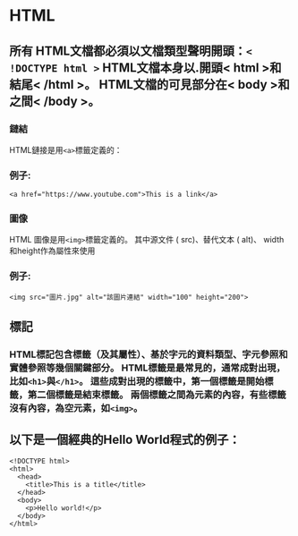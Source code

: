 # HTML
所有 HTML文檔都必須以文檔類型聲明開頭：```< !DOCTYPE html >```
HTML文檔本身以.開頭< html >和結尾< /html >。
HTML文檔的可見部分在< body >和之間< /body >。
 ---
### 鏈結
HTML鏈接是用```<a>```標籤定義的：
### 例子:
```
<a href="https://www.youtube.com">This is a link</a>
```
### 圖像
HTML 圖像是用```<img>```標籤定義的。
其中源文件 ( src)、替代文本 ( alt)、 width和height作為屬性來使用
### 例子:
```
<img src="圖片.jpg" alt="該圖片連結" width="100" height="200">
```
## 標記
### HTML標記包含標籤（及其屬性）、基於字元的資料類型、字元參照和實體參照等幾個關鍵部分。 HTML標籤是最常見的，通常成對出現，比如```<h1>```與```</h1>```。 這些成對出現的標籤中，第一個標籤是開始標籤，第二個標籤是結束標籤。 兩個標籤之間為元素的內容，有些標籤沒有內容，為空元素，如```<img>```。
## 以下是一個經典的Hello World程式的例子：
```
<!DOCTYPE html>
<html>
  <head>
    <title>This is a title</title>
  </head>
  <body>
    <p>Hello world!</p>
  </body>
</html>
```


